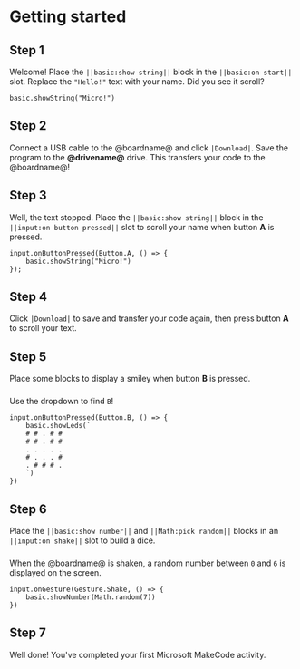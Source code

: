 # Getting started

## Step 1

Welcome! Place the ``||basic:show string||`` block in the ``||basic:on start||`` slot. Replace the ``"Hello!"`` text with your name. Did you see it scroll?

```blocks
basic.showString("Micro!")
```

## Step 2

Connect a USB cable to the @boardname@ and click ``|Download|``. Save the program to the **@drivename@** drive. This transfers your code to the @boardname@!

## Step 3

Well, the text stopped. Place the ``||basic:show string||`` block in the ``||input:on button pressed||`` slot to scroll your name when button **A** is pressed.

```block
input.onButtonPressed(Button.A, () => {
    basic.showString("Micro!")
});
```

## Step 4

Click ``|Download|`` to save and transfer your code again, then press button **A** to scroll your text.

## Step 5

Place some blocks to display a smiley when button **B** is pressed.

###   

Use the dropdown to find ``B``!

```block
input.onButtonPressed(Button.B, () => {
    basic.showLeds(`
    # # . # #
    # # . # #
    . . . . .
    # . . . #
    . # # # .
    `)
})
```

## Step 6

Place the ``||basic:show number||`` and ``||Math:pick random||`` blocks
in an ``||input:on shake||`` slot to build a dice.

###   

When the @boardname@ is shaken, a random number between ``0`` and ``6`` is displayed
on the screen.

```block
input.onGesture(Gesture.Shake, () => {
    basic.showNumber(Math.random(7))
})
```

## Step 7

Well done! You've completed your first Microsoft MakeCode activity.
